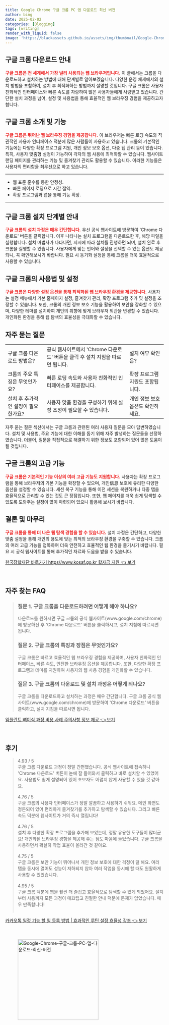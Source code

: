 ```yaml
---
title: Google Chrome 구글 크롬 PC 앱 다운로드 최신 버전
author: bing
date: 2025-02-02
categories: [Blogging]
tags: [writing]
render_with_liquid: false
image: 'https://blackassets.github.io/assets/img/thumbnail/Google-Chrome-구글-크롬-PC-앱-다운로드-최신-버전.webp'
---
```



<h2 id='크롬 다운로드 안내'>구글 크롬 다운로드 안내</h2>

<p><b><span style="color: #ee2323;">구글 크롬은 전 세계에서 가장 널리 사용되는 웹 브라우저입니다.</span></b> 이 글에서는 크롬을 다운로드하고 설치하는 방법에 대해 단계별로 알아보겠습니다. 다양한 운영 체제에서의 설치 방법을 포함하여, 설치 후 최적화하는 방법까지 설명할 것입니다. 구글 크롬은 사용자 친화적인 인터페이스와 빠른 속도를 자랑하여 많은 사용자들에게 사랑받고 있습니다. 간단한 설치 과정을 넘어, 설정 및 사용법을 통해 효율적인 웹 브라우징 경험을 제공하고자 합니다.</p>

<h2 id='크롬 소개 및 기능'>구글 크롬 소개 및 기능</h2>

<p><b><span style="color: #ee2323;">구글 크롬은 뛰어난 웹 브라우징 경험을 제공합니다.</span></b> 이 브라우저는 빠른 로딩 속도와 직관적인 사용자 인터페이스 덕분에 많은 사람들이 사용하고 있습니다. 크롬의 기본적인 기능에는 다양한 확장 프로그램 지원, 개인 정보 보호 옵션, 다중 탭 관리 등이 있습니다. 특히, 사용자 맞춤형 설정이 가능하여 각자의 웹 사용에 최적화할 수 있습니다. 웹사이트 랜딩 페이지를 관리하는 기능 및 즐겨찾기 관리도 활용할 수 있습니다. 이러한 기능들은 사용자의 편리함을 최우선으로 하고 있습니다.</p>

<hr />

<ul>
    <li>웹 표준 준수를 통한 안정성.</li>
    <li>빠른 페이지 로딩으로 시간 절약.</li>
    <li>확장 프로그램과 앱을 통해 기능 확장.</li>
</ul>

<hr />

<h2 id='설치 단계별 안내'>구글 크롬 설치 단계별 안내</h2>

<p><b><span style="color: #ee2323;">구글 크롬의 설치 과정은 매우 간단합니다.</span></b> 우선 공식 웹사이트에 방문하여 'Chrome 다운로드' 버튼을 클릭합니다. 이후 나타나는 설치 프로그램을 다운로드한 후, 해당 파일을 실행합니다. 설치 마법사가 나타나면, 지시에 따라 설치를 진행하면 되며, 설치 완료 후 크롬을 실행할 수 있습니다. 사용자에게 맞는 언어와 설정을 선택할 수 있는 옵션도 제공되니, 꼭 확인해보시기 바랍니다. 필요 시 동기화 설정을 통해 크롬을 더욱 효율적으로 사용할 수 있습니다.</p>

<h2 id='사용법 및 설정'>구글 크롬의 사용법 및 설정</h2>

<p><b><span style="color: #ee2323;">구글 크롬은 다양한 설정 옵션을 통해 최적화된 웹 브라우징 환경을 제공합니다.</span></b> 사용자는 설정 메뉴에서 기본 홈페이지 설정, 즐겨찾기 관리, 확장 프로그램 추가 및 설정을 조정할 수 있습니다. 또한, 크롬의 개인 정보 보호 기능을 활용하여 보안을 강화할 수 있으며, 다양한 테마를 설치하여 개인의 취향에 맞게 브라우저 외관을 변경할 수 있습니다. 개인화된 환경을 통해 웹 탐색의 효율성을 극대화할 수 있습니다.</p>

<h2 id='자주 묻는 질문'>자주 묻는 질문</h2>

<table>
    <tr>
        <td>구글 크롬 다운로드 방법은?</td>
        <td>공식 웹사이트에서 'Chrome 다운로드' 버튼을 클릭 후 설치 지침을 따르면 됩니다.</td>
        <td>설치 여부 확인은?</td>
    </tr>
    <tr>
        <td>크롬의 주요 특징은 무엇인가요?</td>
        <td>빠른 로딩 속도와 사용자 친화적인 인터페이스를 제공합니다.</td>
        <td>확장 프로그램 지원도 포함됩니다.</td>
    </tr>
    <tr>
        <td>설치 후 추가적인 설정이 필요한가요?</td>
        <td>사용자 맞춤 환경을 구성하기 위해 설정 조정이 필요할 수 있습니다.</td>
        <td>개인 정보 보호 옵션도 확인하세요.</td>
    </tr>
</table>

<p>자주 묻는 질문 섹션에서는 구글 크롬과 관련된 여러 사용자 질문을 모아 답변하였습니다. 설치 및 사용법, 주요 기능에 대한 이해를 돕기 위해 자주 발생하는 질문들을 선정하였습니다. 더불어, 질문을 직접적으로 해결하기 위한 정보도 포함되어 있어 많은 도움이 될 것입니다.</p>

<h2 id='고급 기능'>구글 크롬의 고급 기능</h2>

<p><b><span style="color: #ee2323;">구글 크롬은 기본적인 기능 이상의 여러 고급 기능도 지원합니다.</span></b> 사용자는 확장 프로그램을 통해 브라우저의 기본 기능을 확장할 수 있으며, 개인信息 보호에 유리한 다양한 옵션을 설정할 수 있습니다. 세션 복구 기능을 통해 이전 세션을 복원하거나 다중 탭을 효율적으로 관리할 수 있는 것도 큰 장점입니다. 또한, 웹 페이지를 더욱 쉽게 탐색할 수 있도록 도와주는 설정이 많이 마련되어 있으니 활용해 보시기 바랍니다.</p>

<h2 id='마무리'>결론 및 마무리</h2>

<p><b><span style="color: #ee2323;">구글 크롬을 통해 더 나은 웹 탐색 경험을 할 수 있습니다.</span></b> 설치 과정은 간단하고, 다양한 맞춤 설정을 통해 개인의 용도에 맞는 최적의 브라우징 환경을 구축할 수 있습니다. 크롬의 여러 고급 기능을 접목하여 더욱 안전하고 효율적인 웹 환경을 즐기시기 바랍니다. 필요 시 공식 웹사이트를 통해 추가적인 자료와 도움을 받을 수 있습니다.</p>


<p><a class="click-button" title="한국장학재단 바로가기 https//www.kosaf.go.kr 학자금 지원" href="https://blackassets.github.io/posts/%ED%95%9C%EA%B5%AD%EC%9E%A5%ED%95%99%EC%9E%AC%EB%8B%A8-%EB%B0%94%EB%A1%9C%EA%B0%80%EA%B8%B0-httpswww.kosaf.go.kr-%ED%95%99%EC%9E%90%EA%B8%88-%EC%A7%80%EC%9B%90/" rel="dofollow">한국장학재단 바로가기 https//www.kosaf.go.kr 학자금 지원 👈 보기</a></p><br>
<h2 id='자주_찾는_FAQ'>자주 찾는 FAQ</h2>
<div itemscope="" itemtype="https://schema.org/FAQPage"> 
<blockquote> 
<div itemscope="" itemprop="mainEntity" itemtype="https://schema.org/Question"> 
<h3 itemprop="name">질문 1. 구글 크롬을 다운로드하려면 어떻게 해야 하나요?</h3> 
<div itemscope="" itemprop="acceptedAnswer" itemtype="https://schema.org/Answer"> 
<span itemprop="text"> 
<p>다운로드를 원하시면 구글 크롬의 공식 웹사이트(www.google.com/chrome)에 방문하신 후 'Chrome 다운로드' 버튼을 클릭하시고, 설치 지침에 따르시면 됩니다.</p> 
</span> 
</div> 
</div> 
<div itemscope="" itemprop="mainEntity" itemtype="https://schema.org/Question"> 
<h3 itemprop="name">질문 2. 구글 크롬의 특징과 장점은 무엇인가요?</h3> 
<div itemscope="" itemprop="acceptedAnswer" itemtype="https://schema.org/Answer"> 
<span itemprop="text"> 
<p>구글 크롬은 빠르고 효율적인 웹 브라우징 경험을 제공하며, 사용자 친화적인 인터페이스, 빠른 속도, 안전한 브라우징 옵션을 제공합니다. 또한, 다양한 확장 프로그램과 테마를 지원하여 사용자의 웹 사용 경험을 개인화할 수 있습니다.</p> 
</span> 
</div> 
</div> 
<div itemscope="" itemprop="mainEntity" itemtype="https://schema.org/Question"> 
<h3 itemprop="name">질문 3. 구글 크롬의 다운로드 및 설치 과정은 어떻게 되나요?</h3> 
<div itemscope="" itemprop="acceptedAnswer" itemtype="https://schema.org/Answer"> 
<span itemprop="text"> 
<p>구글 크롬을 다운로드하고 설치하는 과정은 매우 간단합니다. 구글 크롬 공식 웹사이트(www.google.com/chrome)에 방문하여 'Chrome 다운로드' 버튼을 클릭하고, 설치 지침을 따르시면 됩니다.</p> 
</span> 
</div> 
</div> 
</blockquote> 
</div>
<p><a class="click-button" title="임플란트 뼈이식 과정 비용 사례 주의사항 정보 제공" href="https://blackassets.github.io/posts/%EC%9E%84%ED%94%8C%EB%9E%80%ED%8A%B8-%EB%BC%88%EC%9D%B4%EC%8B%9D-%EA%B3%BC%EC%A0%95-%EB%B9%84%EC%9A%A9-%EC%82%AC%EB%A1%80-%EC%A3%BC%EC%9D%98%EC%82%AC%ED%95%AD-%EC%A0%95%EB%B3%B4-%EC%A0%9C%EA%B3%B5/" rel="dofollow">임플란트 뼈이식 과정 비용 사례 주의사항 정보 제공 👈 보기</a></p><br>
<h2 id='후기'>후기</h2>
<div itemscope itemtype="https://schema.org/Product">
  <blockquote>
  <div itemprop="review" itemscope itemtype="https://schema.org/Review">
      <div itemprop="reviewRating" itemscope itemtype="https://schema.org/Rating"> <span itemprop="ratingValue">4.93</span> / <span itemprop="bestRating">5</span> </div>
      <span itemprop="reviewBody">구글 크롬 다운로드 과정이 정말 간편했습니다. 공식 웹사이트에 접속하니 'Chrome 다운로드' 버튼이 눈에 잘 들어와서 클릭하고 바로 설치할 수 있었어요. 사용법도 쉽게 설명되어 있어 초보자도 어렵지 않게 사용할 수 있을 것 같아요.</span>
  </div>
  <br>
  <div itemprop="review" itemscope itemtype="https://schema.org/Review">
      <div itemprop="reviewRating" itemscope itemtype="https://schema.org/Rating"> <span itemprop="ratingValue">4.76</span> / <span itemprop="bestRating">5</span> </div>
      <span itemprop="reviewBody">구글 크롬의 사용자 인터페이스가 정말 깔끔하고 사용하기 쉬워요. 메인 화면도 정돈되어 있어 편리하게 즐겨찾기를 추가하고 탐색할 수 있습니다. 그리고 빠른 속도 덕분에 웹사이트가 거의 즉시 열립니다!</span>
  </div>
  <br>
  <div itemprop="review" itemscope itemtype="https://schema.org/Review">
      <div itemprop="reviewRating" itemscope itemtype="https://schema.org/Rating"> <span itemprop="ratingValue">4.76</span> / <span itemprop="bestRating">5</span> </div>
      <span itemprop="reviewBody">설치 후 다양한 확장 프로그램을 추가해 보았는데, 정말 유용한 도구들이 많더군요! 개인화된 브라우징 경험을 제공해 주는 점도 마음에 들었습니다. 구글 크롬을 사용하면서 확실히 작업 효율이 올라간 것 같아요.</span>
  </div>
  <br>
  <div itemprop="review" itemscope itemtype="https://schema.org/Review">
      <div itemprop="reviewRating" itemscope itemtype="https://schema.org/Rating"> <span itemprop="ratingValue">4.75</span> / <span itemprop="bestRating">5</span> </div>
      <span itemprop="reviewBody">구글 크롬은 보안 기능이 뛰어나서 개인 정보 보호에 대한 걱정이 덜 해요. 여러 탭을 동시에 열어도 성능이 저하되지 않아 여러 작업을 동시에 할 때도 원활하게 사용할 수 있었습니다.</span>
  </div>
  <br>
  <div itemprop="review" itemscope itemtype="https://schema.org/Review">
      <div itemprop="reviewRating" itemscope itemtype="https://schema.org/Rating"> <span itemprop="ratingValue">4.95</span> / <span itemprop="bestRating">5</span> </div>
      <span itemprop="reviewBody">구글 크롬 덕분에 웹을 훨씬 더 즐겁고 효율적으로 탐색할 수 있게 되었어요. 설치부터 사용까지 모든 과정이 매끄럽고 친절한 안내 덕분에 문제가 없었습니다. 매우 만족합니다!</span>
  </div>
  <br>
  </blockquote>
</div>
<p><a class="click-button" title="카카오톡 일정 기능 할 일 등록 방법 | 효과적인 루틴 설정 효율성 강조" href="https://blackassets.github.io/posts/%EC%B9%B4%EC%B9%B4%EC%98%A4%ED%86%A1-%EC%9D%BC%EC%A0%95-%EA%B8%B0%EB%8A%A5-%ED%95%A0-%EC%9D%BC-%EB%93%B1%EB%A1%9D-%EB%B0%A9%EB%B2%95-%ED%9A%A8%EA%B3%BC%EC%A0%81%EC%9D%B8-%EB%A3%A8%ED%8B%B4-%EC%84%A4%EC%A0%95-%ED%9A%A8%EC%9C%A8%EC%84%B1-%EA%B0%95%EC%A1%B0/" rel="dofollow">카카오톡 일정 기능 할 일 등록 방법 | 효과적인 루틴 설정 효율성 강조 👈 보기</a></p><br>
<figure class="image"><img src="https://blackassets.github.io/assets/img/thumbnail/Google-Chrome-구글-크롬-PC-앱-다운로드-최신-버전.webp" alt="Google-Chrome-구글-크롬-PC-앱-다운로드-최신-버전" width="256" height="256"></figure>